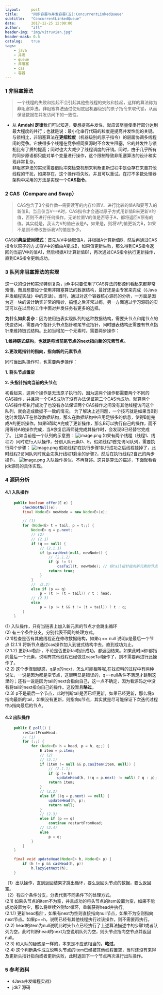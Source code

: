 ```yaml
---
layout:     post
title:      "同步容器与并发容器(五):ConcurrentLinkedQueue"
subtitle:   "ConcurrentLinkedQueue"
date:       2017-12-25 12:00:00
author:     "zfl"
header-img: "img/vitruvian.jpg"
header-mask: 0.6
catalog:    true
tags:
    - java
    - 并发
    - queue 
    - 非阻塞
    - cas 
    - 容器
--- 
```


### 1 非阻塞算法
> 一个线程的失败和挂起不会引起其他些线程的失败和挂起，这样的算法称为非阻塞算法。非阻塞算法通过使用底层机器级别的原子指令来取代锁，从而保证数据在并发访问下的一致性。  

* 从 **Amdahl 定律**我们可以知道，要想提高并发性，就应该尽量使串行部分达到最大程度的并行；也就是说：最小化串行代码的粒度是提高并发性能的关键。 与锁相比，非阻塞算法在**更细粒度**（机器级别的原子指令）的层面协调多线程间的竞争。它使得多个线程在竞争相同资源时不会发生阻塞，它的并发性与锁相比有了质的提高；同时也大大减少了线程调度的开销。同时，由于几乎所有的同步原语都只能对单个变量进行操作，这个限制导致非阻塞算法的设计和实现非常复杂。  
非阻塞算法的实现需要借助冲突检查机制来判断更新过程中是否存在来自其他线程的干扰，如果存在，这个操作将失败，并且可以重试。在打不多数处理器架构中采用的方法是实现一个**CAS指令**。  

### 2 CAS（Compare and Swap）  
> CAS包含了3个操作数--需要读写的内存位置V、进行比较的值A和要写入的新值B。当且仅当V==A时，CAS指令才会通过原子方式用新值B来更新V的值，否则不进行任何操作。无论位置V的值是否等于A，都将返回V原有的值。其实就是，我认为V的值应该是A，如果是，则将V的值更新为B，如果不是则不修改告诉我V的值是多少。    

CAS的**典型使用模式**：首先从V中读取值A，并根据A计算新值B，然后再通过CAS指令以原子的方式将V中的值由A变成B，如果值更新失败，那么得到CAS指令返回的当前V中的值A1，然后根据A1计算新值B1，再次通过CAS指令执行更新操作，直到CAS指令更新成功。


### 3 队列非阻塞算法的实现
这一块的设计和实现特别复杂，jdk中只要使用了CAS算法的都源码看起来都非常难懂，而且想要设计使用非阻塞算法的数据结构，最好还是由专家来完成（《Java并发编程实战》中的原话）。当时，通过对这个容器核心源码的分析，一方面是因为这一块的设计确实非常的精妙，搞懂之后非常过瘾，另一方面通过学习源码的实现可以在以后的工作中面对并发任务有更多的选择。  

**为什么如此复杂**：因为使用链表实现队列的这种数据结构，需要头节点和尾节点的快速访问，需要两个指针头节点指针和尾节点指针，同时链表结构还需要有节点指针来维持链式结构。比如当增加一个元素时，需要两步操作：    

**1.维持链式结构，也就是将当前尾节点的next指向新的元素节点。**  

**2.更改尾指针的指向，指向新的元素节点**    


同时当出队操作时，也需要两步操作：  

**1. 将头节点置空** 

**2. 头指针指向当前的头节点**  

初看起来，这两个操作是无法原子执行的，因为这两个操作都需要两个不同的CAS操作，并且第一个CAS成功了没有办法保证第二个CAS也成功，就算两个CAS操作都执行成功了也没有办法保证两个CAS操作之间没有其他线程访问这个队列，就会造成数据不一致的情况。
为了解决上述问题，一个技巧就是如果当B到达时发现A正在修改数据结构，那么在数据结构中应用足够多的信息，使得B能完成A的更新操作。如果B帮助A完成了更新操作，那么B可以执行自己的操作，而不用等待A的操作完成，当A恢复后再师徒完成其操作时，会发现B已经替它完成了。
比如当前是一个队列的示意图：
![image.png](http://upload-images.jianshu.io/upload_images/730879-3f7f71566d39c438.png?imageMogr2/auto-orient/strip%7CimageView2/2/w/1240)
如果有两个线程（线程1、线程2）同时进行入队操作，分别入队元素D、E，假如线程1首先访问队列，需要执行两个步骤：
![image.png](http://upload-images.jianshu.io/upload_images/730879-17c97c79163e3d79.png?imageMogr2/auto-orient/strip%7CimageView2/2/w/1240)
假如线程1在执行步骤1执行成功之后线程挂掉了，此时线程2访问队列时就会先执行线程1剩余的步骤2，然后在执行线程2自己的两步操作。
![image.png](http://upload-images.jianshu.io/upload_images/730879-eb6a4e81ac7104e3.png?imageMogr2/auto-orient/strip%7CimageView2/2/w/1240)
入队操作类似，不再赘述。这只是算法的描述，下面就看看jdk源码的具体实现。

### 4 源码分析

#### 4.1 入队操作
```java
    public boolean offer(E e) {
        checkNotNull(e);
        final Node<E> newNode = new Node<E>(e);
        
        // (1)
        for (Node<E> t = tail, p = t;;) {
            Node<E> q = p.next;
            // (2)
            // (2.1)
            if (q == null) {
                // (2.1.1) 
                if (p.casNext(null, newNode)) {
                    // (2.1.2) 
                    if (p != t)  
                        casTail(t, newNode); // 将tail指针指向新元素的节点  
                    return true;
                }
            }
            // （2.2）
            else if (p == q)
                p = (t != (t = tail)) ? t : head;
            // (2.3)
            else
                p = (p != t && t != (t = tail)) ? t : q;
        }
    }
```
  
(1) 入队操作，只有当链表上加入新元素的节点才会跳出循环  
(2) 有三个条件分支，分别代表不同的处理方式。  
(2.1)检查是否有其他线程正在修改数据结构，如果q == null 说明p是最后一个节点
(2.1.1) 将新节点通过cas操作加入到链式结构中去，直到成功为止。  
(2.1.2) 更新tail指针，不论是否更新tail指针成功，都返回结果。如果此时p和t都指向最后一个元素，说明有其他线程已经做过caseTail操作了，则不需要再进行此操作了。  
(2.2) 这个步骤很疑惑，q是p的next，怎么可能相等呢,在找资料的过程中有两种说法，一说是因为都是空节点，这很明显是错误的，q==null条件不满足才跳到这里的；还有一说是因为tail的next会指向自己，这一点不确定，因为看源码之中没有将tail的next指向自己的操作。这段暂且**略过**。  
(2.3) p不是最后一个节点，此时判断tail是否已经更新，如果已经更新，那么将p指向最新的tail，如果没有更新，则指向q节点，其实就是尽可能保证下次迭代过程中p指向最后的节点。

#### 4.2 出队操作
```java
    public E poll() {
        restartFromHead:
        // (1)
        for (;;) {
            for (Node<E> h = head, p = h, q;;) {
                E item = p.item;
                // (2)
                // (2.1)
                if (item != null && p.casItem(item, null)) {
                    // (2.1.1)
                    if (p != h) 
                        updateHead(h, ((q = p.next) != null) ? q : p);
                    return item;
                }
                // (2.2)
                else if ((q = p.next) == null) {
                    updateHead(h, p);
                    return null;
                }
                // (2.3)
                else if (p == q)
                    continue restartFromHead;
                // (2.4)
                else
                    p = q;
            }
        }
    }

    final void updateHead(Node<E> h, Node<E> p) {
        if (h != p && casHead(h, p))
            h.lazySetNext(h);
    }
```
  
  （1）出队操作，直到返回结果才跳出循环，要么返回头节点的数据，要么返回空。  
  （2）有四个条件分支，分表代表不同条件下的处理方式。  
   (2.1) 如果头节点的item不为空，并且成功的将头节点的item设置为空，如果不能成功设置为空，那么将继续外侧for循环，重新获得head并执行。   
   (2.1.1) 更新head指针，如果有next为空则直接指向null节点，如果不为空则指向next节点。如果p==h，说明已经有其他线程执行过该操作，则不需要再执行。  
   (2.2) head的item为null说明此时头节点已经执行了上述算法描述中的步骤1或者队列为空，此时判断head的next为空说明队列为空，则头节点指向空节点并返回null。   
   (2.3) 和入队的疑惑是一样的，本来是不应该相当的，**略过**。  
   (2.4) 这个判断条件成立说明头节点的item已经被其他线程置空，当时还没有来得及更新头指针指向或者更新失败，此时返回下一个节点再次进行出队操作。 

### 5 参考资料
* 《Java并发编程实战》
*  jdk7 源码 